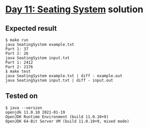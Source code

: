 # [Day 11: Seating System](https://adventofcode.com/2020/day/11) solution

## Expected result
```
$ make run
java SeatingSystem example.txt
Part 1: 37
Part 2: 26
java SeatingSystem input.txt
Part 1: 2412
Part 2: 2176
$ make test
java SeatingSystem example.txt | diff - example.out
java SeatingSystem input.txt | diff - input.out
```

## Tested on
```
$ java --version
openjdk 11.0.10 2021-01-19
OpenJDK Runtime Environment (build 11.0.10+9)
OpenJDK 64-Bit Server VM (build 11.0.10+9, mixed mode)
```
